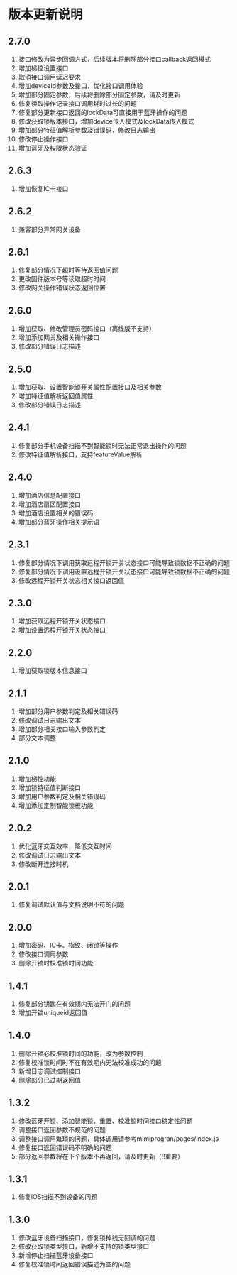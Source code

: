 # 版本更新说明 

## 2.7.0
  1. 接口修改为异步回调方式，后续版本将删除部分接口callback返回模式
  2. 增加梯控设置接口
  3. 取消接口调用延迟要求
  4. 增加deviceId参数及接口，优化接口调用体验
  5. 增加部分固定参数，后续将删除部分固定参数，请及时更新
  6. 修复读取操作记录接口调用耗时过长的问题
  7. 修复部分更新接口返回的lockData可直接用于蓝牙操作的问题
  8. 修改获取锁版本接口，增加device传入模式及lockData传入模式
  9. 增加部分特征值解析参数及错误码，修改日志输出
  10. 修改停止操作接口
  11. 增加蓝牙及权限状态验证

## 2.6.3
  1. 增加恢复IC卡接口

## 2.6.2
  1. 兼容部分异常网关设备

## 2.6.1
  1. 修复部分情况下超时等待返回值问题
  2. 更改固件版本号等读取超时时间
  3. 修改网关操作错误状态返回位置

## 2.6.0
  1. 增加获取、修改管理员密码接口（离线版不支持）
  2. 增加添加网关及相关操作接口
  3. 修改部分错误日志描述

## 2.5.0
  1. 增加获取、设置智能锁开关属性配置接口及相关参数
  2. 增加特征值解析返回值属性
  3. 修改部分错误日志描述

## 2.4.1
  1. 修复部分手机设备扫描不到智能锁时无法正常退出操作的问题 
  2. 修改特征值解析接口，支持featureValue解析

## 2.4.0
  1. 增加酒店信息配置接口
  2. 增加酒店扇区配置接口
  3. 增加酒店设置相关的错误码
  4. 增加部分蓝牙操作相关提示语

## 2.3.1
  1. 修复部分情况下调用获取远程开锁开关状态接口可能导致锁数据不正确的问题
  2. 修复部分情况下调用设置远程开锁开关状态接口可能导致锁数据不正确的问题
  3. 修改远程开锁开关状态相关接口返回值 

## 2.3.0
  1. 增加获取远程开锁开关状态接口 
  2. 增加设置远程开锁开关状态接口 
  

## 2.2.0
  1. 增加获取锁版本信息接口

## 2.1.1 
  1. 增加部分用户参数判定及相关错误码
  2. 修改调试日志输出文本
  3. 增加部分相关接口输入参数判定
  4. 部分文本调整

## 2.1.0 
  1. 增加梯控功能
  2. 增加锁特征值判断接口
  3. 增加用户参数判定及相关错误码
  4. 增加添加定制智能锁板功能

## 2.0.2
  1. 优化蓝牙交互效率，降低交互时间
  2. 修改调试日志输出文本
  3. 修改断开连接时机

## 2.0.1
  1. 修复调试默认值与文档说明不符的问题

## 2.0.0
  1. 增加密码、IC卡、指纹、闭锁等操作
  2. 修改接口调用参数
  3. 删除开锁时校准锁时间功能

## 1.4.1
  1. 修复部分钥匙在有效期内无法开门的问题
  2. 增加开锁uniqueid返回值

## 1.4.0
  1. 删除开锁必校准锁时间的功能，改为参数控制
  2. 修复校准锁时间时不在有效期内无法校准成功的问题
  3. 新增日志调试控制接口
  4. 删除部分已过期返回值

## 1.3.2
  1. 修改蓝牙开锁、添加智能锁、重置、校准锁时间接口稳定性问题
  2. 调整接口返回参数不规范的问题
  3. 调整接口调用繁琐的问题，具体调用请参考mimiprogran/pages/index.js
  4. 修复接口返回错误码不明确的问题
  5. 部分返回参数将在下个版本不再返回，请及时更新（!!重要）

## 1.3.1
  1. 修复iOS扫描不到设备的问题

## 1.3.0
  1. 修改蓝牙设备扫描接口，修复锁掉线无回调的问题
  2. 修改获取锁类型接口，新增不支持的锁类型接口
  3. 新增停止扫描蓝牙设备接口
  4. 修复校准锁时间返回错误描述为空的问题